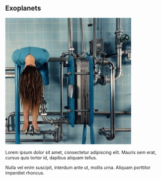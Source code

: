 ## Exoplanets

![image alt title](/images/small/test2.jpg)


Lorem ipsum dolor sit amet, consectetur adipiscing elit. Mauris sem erat, cursus quis tortor id, dapibus aliquam tellus. 

Nulla vel enim suscipit, interdum ante ut, mollis urna. Aliquam porttitor imperdiet rhoncus.